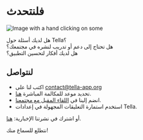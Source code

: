 <div classname="section" id="get-in-touch">
    <h1>فلنتحدث</h1>
    <div classname="columns">
        <div classname="column"><img classname="home-illustrations" src="img/contact.png" alt="Image with a hand clicking on some"/></div>
        <div classname="column">
            <p>هل لديك أسئلة حول Tella؟<br/> 
                هل تحتاج إلى دعم أو تدريب لنشره في مجتمعك؟<br/>
                هل لديك أفكار لتحسين التطبيق؟<br/></p>
            <h2>لنتواصل</h2>
            <ul>
                <li>اكتب لنا على <a href="mailto:contact@tella-app.org">contact@tella-app.org</a></li>
                <li>تحديد موعد للمكالمة المباشرة <a href="https://calendly.com/d/grp-5v7-rjf/tella-meeting">هنا</a>.</li>
                <li>انضم إلينا في <a href="/community-meetings">اللقاء المقبل مع مجتمعنا</a>.</li>
                <li>استخدم استمارة التعليقات المجهولة في إعدادات Tella.</li>
            </ul>
<p>أو اشترك في نشرتنا الإخبارية: <a href="https://blog.wearehorizontal.org/tag/tella/">هنا</a>.</p>
            <p>نتطلع للسماع منك!</p>
        </div>
    </div>
</div>
